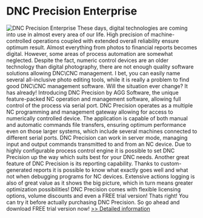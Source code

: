 # DNC Precision Enterprise
![DNC Precision Enterprise](https://mycommerce.akamaized.net/api/pimages/P300263369/BIG/300263369.JPG)
These days, digital technologies are coming into use in almost every area of our life. High precision of machine-controlled operations coupled with extended overall reliability ensure optimum result. Almost everything from photos to financial reports becomes digital.
However, some areas of process automation are somewhat neglected. Despite the fact, numeric control devices are an older technology than digital photography, there are not enough quality software solutions allowing DNC\CNC management. I bet, you can easily name several all-inclusive photo editing tools, while it is really a problem to find good DNC\CNC management software. Will the situation ever change? It has already!
Introducing DNC Precision by AGG Software, the unique feature-packed NC operation and management software, allowing full control of the process via serial port. DNC Precision operates as a multiple NC programming and management gateway allowing for access to numerically controlled device. The application is capable of both manual and automatic commands file transfers, ensuring optimum performance even on those larger systems, which include several machines connected to different serial ports.
DNC Precision can work in server mode, managing input and output commands transmitted to and from an NC device. Due to highly configurable process control engine it is possible to set DNC Precision up the way which suits best for your DNC needs. Another great feature of DNC Precision is its reporting capability. Thanks to custom-generated reports it is possible to know what exactly goes well and what not when debugging programs for NC devices. Extensive actions logging is also of great value as it shows the big picture, which in turn means greater optimization possibilities!
DNC Precision comes with flexible licensing options, volume discounts and even a FREE trial version! Thats right! You can try it before actually purchasing DNC Precision. So go ahead and download FREE trial version now!
[>> Detailed information](https://secure.shareit.com/shareit/product.html?productid=300263369&affiliateid=200057808)